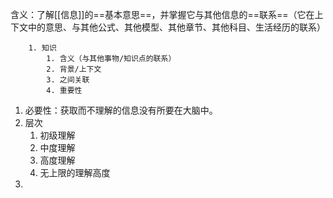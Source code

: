 含义：了解[[信息]]的==基本意思==，并掌握它与其他信息的==联系==（它在上下文中的意思、与其他公式、其他模型、其他章节、其他科目、生活经历的联系）

		1. 知识
			1. 含义（与其他事物/知识点的联系）
			2. 背景/上下文
			3. 之间关联
			4. 重要性

1. 必要性：获取而不理解的信息没有所要在大脑中。
2. 层次
	1. 初级理解
	2. 中度理解
	3. 高度理解
	4. 无上限的理解高度
3. 